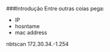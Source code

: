 ###Introdução
Entre outras coias pega:
* IP 
* hosntame
* mac address


nbtscan 172.30.34.-1.254


 
